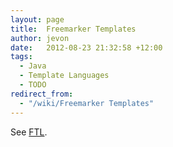 ```yaml
---
layout: page
title:  Freemarker Templates
author: jevon
date:   2012-08-23 21:32:58 +12:00
tags:
  - Java
  - Template Languages
  - TODO
redirect_from:
  - "/wiki/Freemarker Templates"
---
```


See [FTL](FTL.md).
